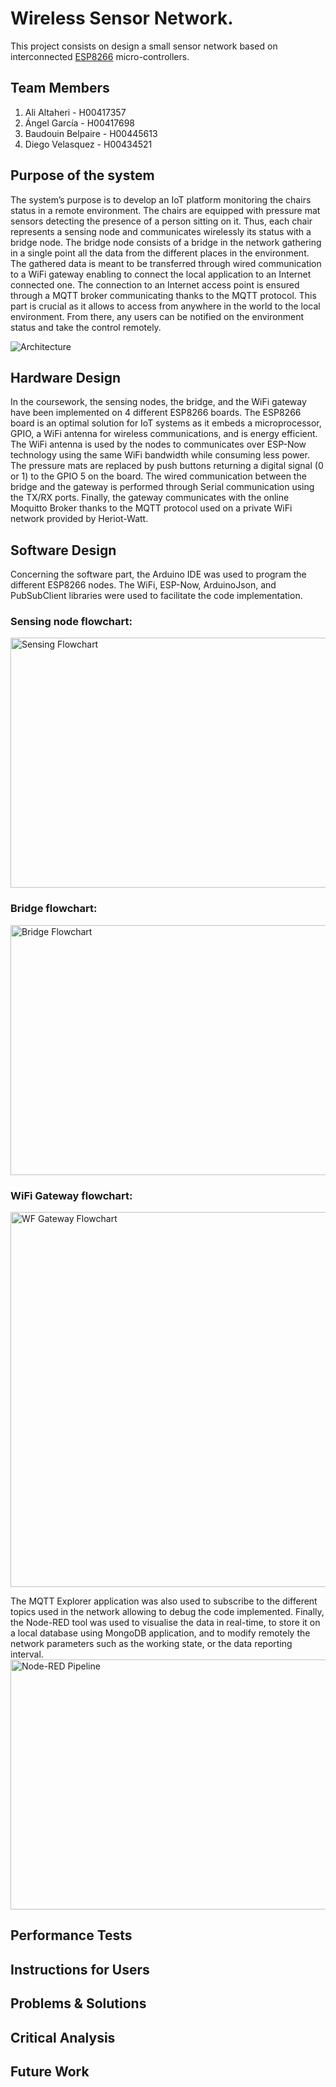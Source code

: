 # Wireless Sensor Network.
This project consists on design a small sensor network based on interconnected [ESP8266](https://www.espressif.com/sites/default/files/documentation/0a-esp8266ex_datasheet_en.pdf) micro-controllers. 

## Team Members
1. Ali Altaheri      - H00417357
2. Ángel García      - H00417698
3. Baudouin Belpaire - H00445613
4. Diego Velasquez   - H00434521

## Purpose of the system 
The system’s purpose is to develop an IoT platform monitoring the chairs status in a remote environment. The chairs are equipped with pressure mat sensors detecting the presence of a person sitting on it. Thus, each chair represents a sensing node and communicates wirelessly its status with a bridge node. The bridge node consists of a bridge in the network gathering in a single point all the data from the different places in the environment. The gathered data is meant to be transferred through wired communication to a WiFi gateway enabling to connect the local application to an Internet connected one. The connection to an Internet access point is ensured through a MQTT broker communicating thanks to the MQTT protocol. This part is crucial as it allows to access from anywhere in the world to the local environment. From there, any users can be notified on the environment status and take the control remotely.

<img src="https://raw.githubusercontent.com/DIEGO15457/Final-Project/main/assets/Architecture.png" alt="Architecture">

## Hardware Design
In the coursework, the sensing nodes, the bridge, and the WiFi gateway have been implemented on 4 different ESP8266 boards. The ESP8266 board is an optimal solution for IoT systems as it embeds a microprocessor, GPIO, a WiFi antenna for wireless communications, and is energy efficient. The WiFi antenna is used by the nodes to communicates over ESP-Now technology using the same WiFi bandwidth while consuming less power. The pressure mats are replaced by push buttons returning a digital signal (0 or 1) to the GPIO 5 on the board. The wired communication between the bridge and the gateway is performed through Serial communication using the TX/RX ports. Finally, the gateway communicates with the online Moquitto Broker thanks to the MQTT protocol used on a private WiFi network provided by Heriot-Watt.

## Software Design
Concerning the software part, the Arduino IDE was used to program the different ESP8266 nodes. The WiFi, ESP-Now, ArduinoJson, and PubSubClient libraries were used to facilitate the code implementation.

### Sensing node flowchart:
<img src="https://raw.githubusercontent.com/DIEGO15457/Final-Project/main/assets/Sensing_node_flowchart.png" alt="Sensing Flowchart" width="800" height="400">

### Bridge flowchart:
<img src="https://raw.githubusercontent.com/DIEGO15457/Final-Project/main/assets/Bridge_flowchart.png" alt="Bridge Flowchart" width="800" height="400">

### WiFi Gateway flowchart:
<img src="https://raw.githubusercontent.com/DIEGO15457/Final-Project/main/assets/Gateway_flowchart.png" alt="WF Gateway Flowchart" width="800" height="600">

The MQTT Explorer application was also used to subscribe to the different topics used in the network allowing to debug the code implemented. 
Finally, the Node-RED tool was used to visualise the data in real-time, to store it on a local database using MongoDB application, and to modify remotely the network parameters such as the working state, or the data reporting interval.
<img src="https://raw.githubusercontent.com/DIEGO15457/Final-Project/main/assets/Node-RED Pipeline.png" alt="Node-RED Pipeline" width="600" height="400">

## Performance Tests

## Instructions for Users

## Problems & Solutions

## Critical Analysis 

## Future Work 


